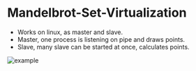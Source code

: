 # Mandelbrot-Set-Virtualization

* Works on linux, as master and slave.
* Master, one process is listening on pipe and draws points.
* Slave, many slave can be started at once, calculates points.

![example](https://cloud.githubusercontent.com/assets/6627307/24832557/98319d40-1cb2-11e7-9d69-6a83abac1807.png)
